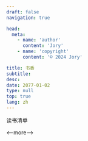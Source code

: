 ```yaml
---
draft: false
navigation: true

head:
  meta:
    - name: 'author'
      content: 'Jory'
    - name: 'copyright'
      content: '© 2024 Jory'

title: 书香
subtitle: 
desc: 
date: 2077-01-02
type: null
top: true
lang: zh
---
```


读书清单

<--more-->
